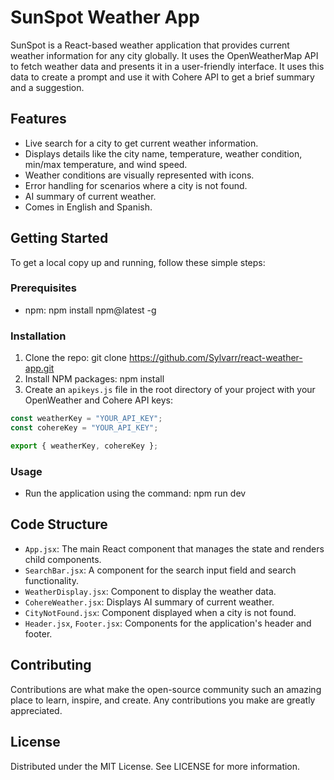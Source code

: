# SunSpot Weather App

SunSpot is a React-based weather application that provides current weather information for any city globally. It uses the OpenWeatherMap API to fetch weather data and presents it in a user-friendly interface. It uses this data to create a prompt and use it with Cohere API to get a brief summary and a suggestion.

## Features

- Live search for a city to get current weather information.
- Displays details like the city name, temperature, weather condition, min/max temperature, and wind speed.
- Weather conditions are visually represented with icons.
- Error handling for scenarios where a city is not found.
- AI summary of current weather.
- Comes in English and Spanish.

## Getting Started

To get a local copy up and running, follow these simple steps:

### Prerequisites

- npm: npm install npm@latest -g

### Installation

1. Clone the repo: git clone https://github.com/Sylvarr/react-weather-app.git
2. Install NPM packages: npm install
3. Create an `apikeys.js` file in the root directory of your project with your OpenWeather and Cohere API keys:

```javascript
const weatherKey = "YOUR_API_KEY";
const cohereKey = "YOUR_API_KEY";

export { weatherKey, cohereKey };
```

### Usage

- Run the application using the command: npm run dev

## Code Structure

- `App.jsx`: The main React component that manages the state and renders child components.
- `SearchBar.jsx`: A component for the search input field and search functionality.
- `WeatherDisplay.jsx`: Component to display the weather data.
- `CohereWeather.jsx`: Displays AI summary of current weather.
- `CityNotFound.jsx`: Component displayed when a city is not found.
- `Header.jsx`, `Footer.jsx`: Components for the application's header and footer.

## Contributing

Contributions are what make the open-source community such an amazing place to learn, inspire, and create. Any contributions you make are greatly appreciated.

## License

Distributed under the MIT License. See LICENSE for more information.
